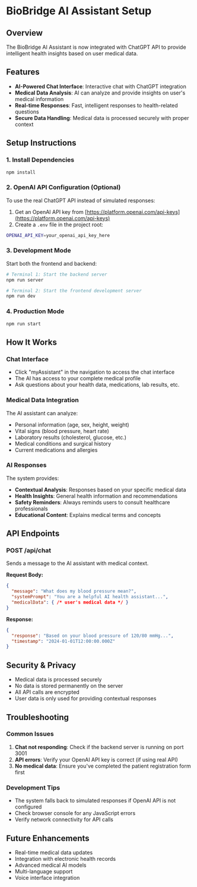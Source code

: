 # BioBridge AI Assistant Setup

## Overview
The BioBridge AI Assistant is now integrated with ChatGPT API to provide intelligent health insights based on user medical data.

## Features
- **AI-Powered Chat Interface**: Interactive chat with ChatGPT integration
- **Medical Data Analysis**: AI can analyze and provide insights on user's medical information
- **Real-time Responses**: Fast, intelligent responses to health-related questions
- **Secure Data Handling**: Medical data is processed securely with proper context

## Setup Instructions

### 1. Install Dependencies
```bash
npm install
```

### 2. OpenAI API Configuration (Optional)
To use the real ChatGPT API instead of simulated responses:

1. Get an OpenAI API key from [https://platform.openai.com/api-keys](https://platform.openai.com/api-keys)
2. Create a `.env` file in the project root:
```bash
OPENAI_API_KEY=your_openai_api_key_here
```

### 3. Development Mode
Start both the frontend and backend:

```bash
# Terminal 1: Start the backend server
npm run server

# Terminal 2: Start the frontend development server
npm run dev
```

### 4. Production Mode
```bash
npm run start
```

## How It Works

### Chat Interface
- Click "myAssistant" in the navigation to access the chat interface
- The AI has access to your complete medical profile
- Ask questions about your health data, medications, lab results, etc.

### Medical Data Integration
The AI assistant can analyze:
- Personal information (age, sex, height, weight)
- Vital signs (blood pressure, heart rate)
- Laboratory results (cholesterol, glucose, etc.)
- Medical conditions and surgical history
- Current medications and allergies

### AI Responses
The system provides:
- **Contextual Analysis**: Responses based on your specific medical data
- **Health Insights**: General health information and recommendations
- **Safety Reminders**: Always reminds users to consult healthcare professionals
- **Educational Content**: Explains medical terms and concepts

## API Endpoints

### POST /api/chat
Sends a message to the AI assistant with medical context.

**Request Body:**
```json
{
  "message": "What does my blood pressure mean?",
  "systemPrompt": "You are a helpful AI health assistant...",
  "medicalData": { /* user's medical data */ }
}
```

**Response:**
```json
{
  "response": "Based on your blood pressure of 120/80 mmHg...",
  "timestamp": "2024-01-01T12:00:00.000Z"
}
```

## Security & Privacy

- Medical data is processed securely
- No data is stored permanently on the server
- All API calls are encrypted
- User data is only used for providing contextual responses

## Troubleshooting

### Common Issues

1. **Chat not responding**: Check if the backend server is running on port 3001
2. **API errors**: Verify your OpenAI API key is correct (if using real API)
3. **No medical data**: Ensure you've completed the patient registration form first

### Development Tips

- The system falls back to simulated responses if OpenAI API is not configured
- Check browser console for any JavaScript errors
- Verify network connectivity for API calls

## Future Enhancements

- Real-time medical data updates
- Integration with electronic health records
- Advanced medical AI models
- Multi-language support
- Voice interface integration

